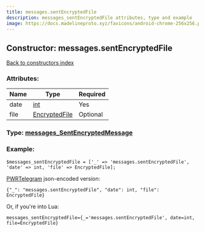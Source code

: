 ```yaml
---
title: messages.sentEncryptedFile
description: messages_sentEncryptedFile attributes, type and example
image: https://docs.madelineproto.xyz/favicons/android-chrome-256x256.png
---
```

## Constructor: messages.sentEncryptedFile  
[Back to constructors index](index.md)



### Attributes:

| Name     |    Type       | Required |
|----------|---------------|----------|
|date|[int](../types/int.md) | Yes|
|file|[EncryptedFile](../types/EncryptedFile.md) | Optional|



### Type: [messages\_SentEncryptedMessage](../types/messages_SentEncryptedMessage.md)


### Example:

```
$messages_sentEncryptedFile = ['_' => 'messages.sentEncryptedFile', 'date' => int, 'file' => EncryptedFile];
```  

[PWRTelegram](https://pwrtelegram.xyz) json-encoded version:

```
{"_": "messages.sentEncryptedFile", "date": int, "file": EncryptedFile}
```


Or, if you're into Lua:  


```
messages_sentEncryptedFile={_='messages.sentEncryptedFile', date=int, file=EncryptedFile}

```


